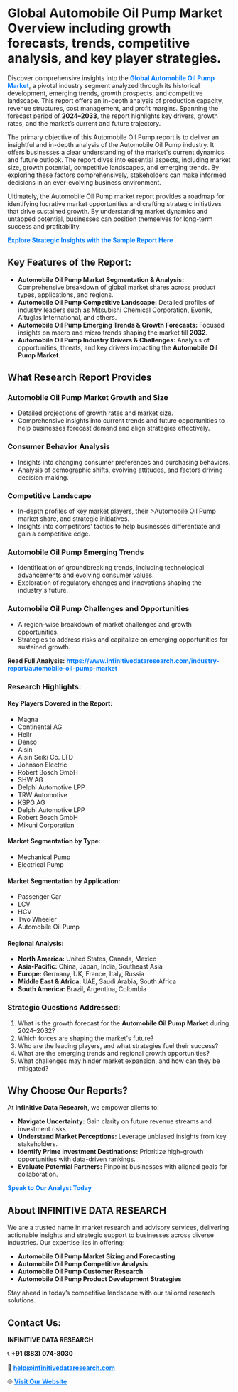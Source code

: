 <h1>Global Automobile Oil Pump Market Overview including growth forecasts, trends, competitive analysis, and key player strategies.</h1>
<p>
Discover comprehensive insights into the 
<a href="https://www.infinitivedataresearch.com/industry-report/automobile-oil-pump-market" rel="dofollow" style="color: #007BFF; text-decoration: none;"><strong>Global Automobile Oil Pump Market</strong></a>, a pivotal industry segment analyzed through its historical development, emerging trends, growth prospects, and competitive landscape. This report offers an in-depth analysis of production capacity, revenue structures, cost management, and profit margins. Spanning the forecast period of <strong>2024–2033</strong>, the report highlights key drivers, growth rates, and the market’s current and future trajectory.
</p>
<p>
The primary objective of this Automobile Oil Pump report is to deliver an insightful and in-depth analysis of the Automobile Oil Pump industry. It offers businesses a clear understanding of the market's current dynamics and future outlook. The report dives into essential aspects, including market size, growth potential, competitive landscapes, and emerging trends. By exploring these factors comprehensively, stakeholders can make informed decisions in an ever-evolving business environment.
</p>
<p>
Ultimately, the Automobile Oil Pump market report provides a roadmap for identifying lucrative market opportunities and crafting strategic initiatives that drive sustained growth. By understanding market dynamics and untapped potential, businesses can position themselves for long-term success and profitability.
</p>
<p>
<a href="https://www.infinitivedataresearch.com/request-sample/reportId=102836" style="color: #007BFF; text-decoration: none;"><strong>Explore Strategic Insights with the Sample Report Here</strong></a>
</p>

<h2>Key Features of the Report:</h2>
<ul>
<li><strong>Automobile Oil Pump Market Segmentation & Analysis:</strong> Comprehensive breakdown of global market shares across product types, applications, and regions.</li>
<li><strong>Automobile Oil Pump Competitive Landscape:</strong> Detailed profiles of industry leaders such as Mitsubishi Chemical Corporation, Evonik, Altuglas International, and others.</li>
<li><strong>Automobile Oil Pump Emerging Trends & Growth Forecasts:</strong> Focused insights on macro and micro trends shaping the market till <strong>2032</strong>.</li>
<li><strong>Automobile Oil Pump Industry Drivers & Challenges:</strong> Analysis of opportunities, threats, and key drivers impacting the <strong>Automobile Oil Pump Market</strong>.</li>
</ul>

<h2>What Research Report Provides</h2>
<h3>Automobile Oil Pump Market Growth and Size</h3>
<ul>
<li>Detailed projections of growth rates and market size.</li>
<li>Comprehensive insights into current trends and future opportunities to help businesses forecast demand and align strategies effectively.</li>
</ul>

<h3>Consumer Behavior Analysis</h3>
<ul>
<li>Insights into changing consumer preferences and purchasing behaviors.</li>
<li>Analysis of demographic shifts, evolving attitudes, and factors driving decision-making.</li>
</ul>

<h3>Competitive Landscape</h3>
<ul>
<li>In-depth profiles of key market players, their >Automobile Oil Pump market share, and strategic initiatives.</li>
<li>Insights into competitors' tactics to help businesses differentiate and gain a competitive edge.</li>
</ul>

<h3>Automobile Oil Pump Emerging Trends</h3>
<ul>
<li>Identification of groundbreaking trends, including technological advancements and evolving consumer values.</li>
<li>Exploration of regulatory changes and innovations shaping the industry's future.</li>
</ul>

<h3>Automobile Oil Pump Challenges and Opportunities</h3>
<ul>
<li>A region-wise breakdown of market challenges and growth opportunities.</li>
<li>Strategies to address risks and capitalize on emerging opportunities for sustained growth.</li>
</ul>
<p><strong>Read Full Analysis:</strong> <a href="https://www.infinitivedataresearch.com/industry-report/automobile-oil-pump-market" rel="dofollow" style="color: #007BFF; text-decoration: none;"><strong>https://www.infinitivedataresearch.com/industry-report/automobile-oil-pump-market</strong></a></p>
<h3>Research Highlights:</h3>
<h4>Key Players Covered in the Report:</h4>
<ul><li>Magna</li><li>Continental AG</li><li>Hellr</li><li>Denso</li><li>Aisin</li><li>Aisin Seiki Co. LTD</li><li>Johnson Electric</li><li>Robert Bosch GmbH</li><li>SHW AG</li><li>Delphi Automotive LPP</li><li>TRW Automotive</li><li>KSPG AG</li><li>Delphi Automotive LPP</li><li>Robert Bosch GmbH</li><li>Mikuni Corporation</li></ul>
<h4>Market Segmentation by Type:</h4>
<ul><li>Mechanical Pump</li><li>Electrical Pump</li></ul>
<h4>Market Segmentation by Application:</h4>
<ul><li>Passenger Car</li><li>LCV</li><li>HCV</li><li>Two Wheeler</li><li>Automobile Oil Pump</li></ul>

<h4>Regional Analysis:</h4>
<ul>
<li><strong>North America:</strong> United States, Canada, Mexico</li>
<li><strong>Asia-Pacific:</strong> China, Japan, India, Southeast Asia</li>
<li><strong>Europe:</strong> Germany, UK, France, Italy, Russia</li>
<li><strong>Middle East & Africa:</strong> UAE, Saudi Arabia, South Africa</li>
<li><strong>South America:</strong> Brazil, Argentina, Colombia</li>
</ul>

<h3>Strategic Questions Addressed:</h3>
<ol>
<li>What is the growth forecast for the <strong>Automobile Oil Pump Market</strong> during 2024–2032?</li>
<li>Which forces are shaping the market's future?</li>
<li>Who are the leading players, and what strategies fuel their success?</li>
<li>What are the emerging trends and regional growth opportunities?</li>
<li>What challenges may hinder market expansion, and how can they be mitigated?</li>
</ol>

<h2>Why Choose Our Reports?</h2>
<p>At <strong>Infinitive Data Research</strong>, we empower clients to:</p>
<ul>
<li><strong>Navigate Uncertainty:</strong> Gain clarity on future revenue streams and investment risks.</li>
<li><strong>Understand Market Perceptions:</strong> Leverage unbiased insights from key stakeholders.</li>
<li><strong>Identify Prime Investment Destinations:</strong> Prioritize high-growth opportunities with data-driven rankings.</li>
<li><strong>Evaluate Potential Partners:</strong> Pinpoint businesses with aligned goals for collaboration.</li>
</ul>
<p><a href="https://www.infinitivedataresearch.com/industry-report/automobile-oil-pump-market" rel="dofollow" style="color: #007BFF; text-decoration: none;"><strong>Speak to Our Analyst Today</strong></a></p>

<h2>About INFINITIVE DATA RESEARCH</h2>
<p>We are a trusted name in market research and advisory services, delivering actionable insights and strategic support to businesses across diverse industries. Our expertise lies in offering:</p>
<ul>
<li><strong>Automobile Oil Pump Market Sizing and Forecasting</strong></li>
<li><strong>Automobile Oil Pump Competitive Analysis</strong></li>
<li><strong>Automobile Oil Pump Customer Research</strong></li>
<li><strong>Automobile Oil Pump Product Development Strategies</strong></li>
</ul>
<p>Stay ahead in today’s competitive landscape with our tailored research solutions.</p>

<h2>Contact Us:</h2>
<p><strong>INFINITIVE DATA RESEARCH</strong></p>
<p>📞 <strong>+91 (883) 074-8030</strong></p>
<p>📧 <strong><a href="mailto:help@infinitivedataresearch.com" style="color: #007BFF;">help@infinitivedataresearch.com</a></strong></p>
<p>🌐 <strong><a href="https://www.infinitivedataresearch.com" rel="dofollow" style="color: #007BFF;">Visit Our Website</a></strong></p>